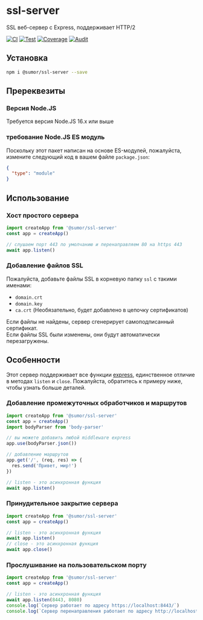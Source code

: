# ssl-server

SSL веб-сервер с Express, поддерживает HTTP/2

[![CI](https://github.com/sumor-cloud/ssl-server/actions/workflows/ci.yml/badge.svg)](https://github.com/sumor-cloud/ssl-server/actions/workflows/ci.yml)
[![Test](https://github.com/sumor-cloud/ssl-server/actions/workflows/ut.yml/badge.svg)](https://github.com/sumor-cloud/ssl-server/actions/workflows/ut.yml)
[![Coverage](https://github.com/sumor-cloud/ssl-server/actions/workflows/coverage.yml/badge.svg)](https://github.com/sumor-cloud/ssl-server/actions/workflows/coverage.yml)
[![Audit](https://github.com/sumor-cloud/ssl-server/actions/workflows/audit.yml/badge.svg)](https://github.com/sumor-cloud/ssl-server/actions/workflows/audit.yml)

## Установка

```bash
npm i @sumor/ssl-server --save
```

## Пререквезиты

### Версия Node.JS

Требуется версия Node.JS 16.x или выше

### требование Node.JS ES модуль

Поскольку этот пакет написан на основе ES-модулей,
пожалуйста, измените следующий код в вашем файле `package.json`:

```json
{
  "type": "module"
}
```

## Использование

### Хост простого сервера

```javascript
import createApp from '@sumor/ssl-server'
const app = createApp()

// слушаем порт 443 по умолчанию и перенаправляем 80 на https 443
await app.listen()
```

### Добавление файлов SSL

Пожалуйста, добавьте файлы SSL в корневую папку `ssl` с такими именами:

- `domain.crt`
- `domain.key`
- `ca.crt` (Необязательно, будет добавлено в цепочку сертификатов)

Если файлы не найдены, сервер сгенерирует самоподписанный сертификат.  
Если файлы SSL были изменены, они будут автоматически перезагружены.

## Особенности

Этот сервер поддерживает все функции [express](https://www.npmjs.com/package/express), единственное отличие в методах `listen` и `close`. Пожалуйста, обратитесь к примеру ниже, чтобы узнать больше деталей.

### Добавление промежуточных обработчиков и маршрутов

```javascript
import createApp from '@sumor/ssl-server'
const app = createApp()
import bodyParser from 'body-parser'

// вы можете добавить любой middleware express
app.use(bodyParser.json())

// добавление маршрутов
app.get('/', (req, res) => {
  res.send('Привет, мир!')
})

// listen - это асинхронная функция
await app.listen()
```

### Принудительное закрытие сервера

```javascript
import createApp from '@sumor/ssl-server'
const app = createApp()

// listen - это асинхронная функция
await app.listen()
// close - это асинхронная функция
await app.close()
```

### Прослушивание на пользовательском порту

```javascript
import createApp from '@sumor/ssl-server'
const app = createApp()

// listen - это асинхронная функция
await app.listen(8443, 8080)
console.log(`Сервер работает по адресу https://localhost:8443/`)
console.log(`Сервер перенаправления работает по адресу http://localhost:8080/`)
```
